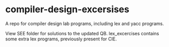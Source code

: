 # compiler-design-excersises
A repo for compiler design lab programs, including lex and yacc programs.

View SEE folder for solutions to the updated QB.
lex_excercises contains some extra lex programs, previously present for CIE.
